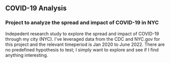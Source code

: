 ## COVID-19 Analysis
### Project to analyze the spread and impact of COVID-19 in NYC

Indepedent research study to explore the spread and impact of COVID-19 through my city (NYC). I've leveraged data from the CDC and NYC.gov for this project and the relevant timeperiod is Jan 2020 to June 2022. There are no predefined hypothesis to test; I simply want to explore and see if I find anything interesting.
